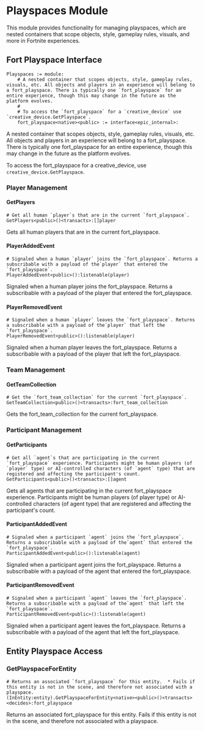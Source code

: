 # Playspaces Module

This module provides functionality for managing playspaces, which are nested containers that scope objects, style, gameplay rules, visuals, and more in Fortnite experiences.

## Fort Playspace Interface

```verse
Playspaces := module:
    # A nested container that scopes objects, style, gameplay rules, visuals, etc. All objects and players in an experience will belong to a fort_playspace. There is typically one `fort_playspace` for an entire experience, though this may change in the future as the platform evolves.
    # 
    # To access the `fort_playspace` for a `creative_device` use `creative_device.GetPlayspace`.
    fort_playspace<native><public> := interface<epic_internal>:
```

A nested container that scopes objects, style, gameplay rules, visuals, etc. All objects and players in an experience will belong to a fort_playspace. There is typically one fort_playspace for an entire experience, though this may change in the future as the platform evolves.

To access the fort_playspace for a creative_device, use `creative_device.GetPlayspace`.

### Player Management

#### GetPlayers
```verse
# Get all human `player`s that are in the current `fort_playspace`.
GetPlayers<public>()<transacts>:[]player
```

Gets all human players that are in the current fort_playspace.

#### PlayerAddedEvent
```verse
# Signaled when a human `player` joins the `fort_playspace`. Returns a subscribable with a payload of the`player` that entered the `fort_playspace`.
PlayerAddedEvent<public>():listenable(player)
```

Signaled when a human player joins the fort_playspace. Returns a subscribable with a payload of the player that entered the fort_playspace.

#### PlayerRemovedEvent
```verse
# Signaled when a human `player` leaves the `fort_playspace`. Returns a subscribable with a payload of the`player` that left the `fort_playspace`.
PlayerRemovedEvent<public>():listenable(player)
```

Signaled when a human player leaves the fort_playspace. Returns a subscribable with a payload of the player that left the fort_playspace.

### Team Management

#### GetTeamCollection
```verse
# Get the `fort_team_collection` for the current `fort_playspace`.
GetTeamCollection<public>()<transacts>:fort_team_collection
```

Gets the fort_team_collection for the current fort_playspace.

### Participant Management

#### GetParticipants
```verse
# Get all `agent`s that are participating in the current `fort_playspace` experience. Participants might be human players (of `player` type) or AI-controlled characters (of `agent` type) that are registered and affecting the participant's count.
GetParticipants<public>()<transacts>:[]agent
```

Gets all agents that are participating in the current fort_playspace experience. Participants might be human players (of player type) or AI-controlled characters (of agent type) that are registered and affecting the participant's count.

#### ParticipantAddedEvent
```verse
# Signaled when a participant `agent` joins the `fort_playspace`. Returns a subscribable with a payload of the`agent` that entered the `fort_playspace`.
ParticipantAddedEvent<public>():listenable(agent)
```

Signaled when a participant agent joins the fort_playspace. Returns a subscribable with a payload of the agent that entered the fort_playspace.

#### ParticipantRemovedEvent
```verse
# Signaled when a participant `agent` leaves the `fort_playspace`. Returns a subscribable with a payload of the`agent` that left the `fort_playspace`.
ParticipantRemovedEvent<public>():listenable(agent)
```

Signaled when a participant agent leaves the fort_playspace. Returns a subscribable with a payload of the agent that left the fort_playspace.

## Entity Playspace Access

### GetPlayspaceForEntity
```verse
# Returns an associated `fort_playspace` for this entity.  * Fails if this entity is not in the scene, and therefore not associated with a playspace.
(InEntity:entity).GetPlayspaceForEntity<native><public>()<transacts><decides>:fort_playspace
```

Returns an associated fort_playspace for this entity. Fails if this entity is not in the scene, and therefore not associated with a playspace.
